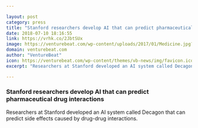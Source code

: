 ```yaml
---

layout: post
category: press
title: "Stanford researchers develop AI that can predict pharmaceutical drug interactions"
date: 2018-07-10 18:16:55
link: https://vrhk.co/2JbtSUx
image: https://venturebeat.com/wp-content/uploads/2017/01/Medicine.jpg?fit=1561%2C1042&strip=all
domain: venturebeat.com
author: "VentureBeat"
icon: https://venturebeat.com/wp-content/themes/vb-news/img/favicon.ico
excerpt: "Researchers at Stanford developed an AI system called Decagon that can predict side effects caused by drug-drug interactions."

---
```


### Stanford researchers develop AI that can predict pharmaceutical drug interactions

Researchers at Stanford developed an AI system called Decagon that can predict side effects caused by drug-drug interactions.